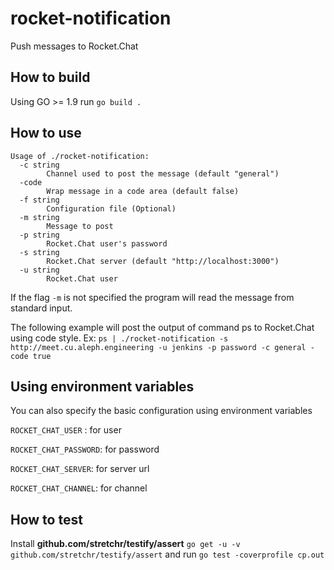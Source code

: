 # rocket-notification
Push messages to Rocket.Chat

## How to build

Using GO >= 1.9 run
`go build .`


## How to use
```
Usage of ./rocket-notification:
  -c string
        Channel used to post the message (default "general")
  -code
        Wrap message in a code area (default false)
  -f string
        Configuration file (Optional)
  -m string
        Message to post
  -p string
        Rocket.Chat user's password
  -s string
        Rocket.Chat server (default "http://localhost:3000")
  -u string
        Rocket.Chat user
```
If the flag `-m` is not specified the program will read the message from standard input.

The following example will post the output of command ps to Rocket.Chat using code style.
Ex: `ps | ./rocket-notification -s http://meet.cu.aleph.engineering -u jenkins -p password -c general -code true`


## Using environment variables
You can also specify the basic configuration using environment variables

`ROCKET_CHAT_USER` : for user

`ROCKET_CHAT_PASSWORD`: for password

`ROCKET_CHAT_SERVER`: for server url

`ROCKET_CHAT_CHANNEL`: for channel 

## How to test

Install **github.com/stretchr/testify/assert** `go get -u -v github.com/stretchr/testify/assert`
and run `go test -coverprofile cp.out`
